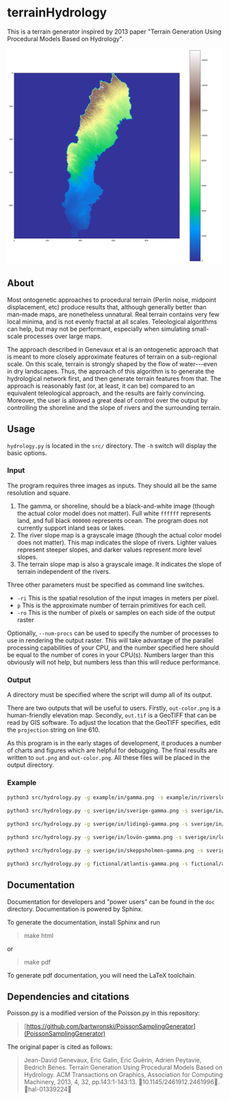 # terrainHydrology

This is a terrain generator inspired by 2013 paper "Terrain Generation Using Procedural Models Based on Hydrology".

![Example Terrain](example/out/out-color.png)

## About

Most ontogenetic approaches to procedural terrain (Perlin noise, midpoint displacement, etc) produce results that, although generally better than man-made maps, are nonetheless unnatural. Real terrain contains very few local minima, and is not evenly fractal at all scales. Teleological algorithms can help, but may not be performant, especially when simulating small-scale processes over large maps.

The approach described in Genevaux et al is an ontogenetic approach that is meant to more closely approximate features of terrain on a sub-regional scale. On this scale, terrain is strongly shaped by the flow of water---even in dry landscapes. Thus, the approach of this algorithm is to generate the hydrological network first, and then generate terrain features from that. The approach is reasonably fast (or, at least, it can be) compared to an equivalent teleological approach, and the results are fairly convincing. Moreover, the user is allowed a great deal of control over the output by controlling the shoreline and the slope of rivers and the surrounding terrain.

## Usage

`hydrology.py` is located in the `src/` directory. The `-h` switch will display the basic options.

### Input

The program requires three images as inputs. They should all be the same resolution and square.

1. The gamma, or shoreline, should be a black-and-white image (though the actual color model does not matter). Full white `ffffff` represents land, and full black `000000` represents ocean. The program does not currently support inland seas or lakes.
1. The river slope map is a grayscale image (though the actual color model does not matter). This map indicates the slope of rivers. Lighter values represent steeper slopes, and darker values represent more level slopes.
1. The terrain slope map is also a grayscale image. It indicates the slope of terrain independent of the rivers.

Three other parameters must be specified as command line switches.

* `-ri` This is the spatial resolution of the input images in meters per pixel.
* `p` This is the approximate number of terrain primitives for each cell.
* `-ro` This is the number of pixels or samples on each side of the output raster

Optionally, `--num-procs` can be used to specify the number of processes to use in rendering the output raster. This will take advantage of the parallel processing capabilities of your CPU, and the number specified here should be equal to the number of cores in your CPU(s). Numbers larger than this obviously will not help, but numbers less than this will reduce performance.

### Output

A directory must be specified where the script will dump all of its output.

There are two outputs that will be useful to users. Firstly, `out-color.png` is a human-friendly elevation map. Secondly, `out.tif` is a GeoTIFF that can be read by GIS software. To adjust the location that the GeoTIFF specifies, edit the `projection` string on line 610.

As this program is in the early stages of development, it produces a number of charts and figures which are helpful for debugging. The final results are written to `out.png` and `out-color.png`. All these files will be placed in the output directory.

### Example

<!--
Given command
```bash
python3 src/hydrology.py -g example/in/gamma.png -s example/in/riverslope.png -t example/in/terrainslope.png -o example/out/ -ri 87.5 -p 50 -ro 1000
```
-->
<!-- command used to generate images -->
```bash
python3 src/hydrology.py -g example/in/gamma.png -s example/in/riverslope.png -t example/in/terrainslope.png -o example/out/ -ri 280 -p 50 -ro 1000 -c 7 --seed 4318
```
<!-- 
UrbanFunctions: pixelsPerBuilding = 1
-->
<!-- ca 11 min 644 seconds -->
```bash
python3 src/hydrology.py -g sverige/in/sverige-gamma.png -s sverige/in/sverige-slope.png -t sverige/in/sverige-slope.png -o sverige/out/sverige/ -ri 280 -p 50 -ro 1000 -c 20 --seed 4318
```
<!-- 
UrbanFunctions: pixelsPerBuilding = 3
-->
<!-- ca 1,5 min 82 seconds -->
```bash
python3 src/hydrology.py -g sverige/in/lidingö-gamma.png -s sverige/in/lidingö-slope.png -t sverige/in/lidingö-slope.png -o sverige/out/lidingö/ -ri 280 -p 50 -ro 1000 -c 7 --seed 4318
```
<!-- ca 3 min 184 seconds -->
```bash
python3 src/hydrology.py -g sverige/in/lovön-gamma.png -s sverige/in/lovön-slope.png -t sverige/in/lovön-slope.png -o sverige/out/lovön/ -ri 280 -p 50 -ro 1000 -c 7 --seed 4318
```
<!-- ca 4 min 263 seconds -->
```bash
python3 src/hydrology.py -g sverige/in/skeppsholmen-gamma.png -s sverige/in/skeppsholmen-slope.png -t sverige/in/skeppsholmen-slope.png -o sverige/out/skeppsholmen/ -ri 280 -p 50 -ro 1000 -c 7 --seed 4318
```
<!-- ca 1 min 64 seconds -->
```bash
python3 src/hydrology.py -g fictional/atlantis-gamma.png -s fictional/atlantis-gamma.png -t fictional/atlantis-gamma.png -o fictional/out/atlantis/ -ri 280 -p 50 -ro 1000 -c 7 --seed 4318
```
<!-- 
UrbanFunctions: pixelsPerBuilding = 3
-->

## Documentation

Documentation for developers and "power users" can be found in the `doc` directory. Documentation is powered by Sphinx.

To generate the documentation, install Sphinx and run

> make html

or

> make pdf

To generate pdf documentation, you will need the LaTeX toolchain.

## Dependencies and citations

Poisson.py is a modified version of the Poisson.py in this repository:

> [https://github.com/bartwronski/PoissonSamplingGenerator](PoissonSamplingGenerator)

The original paper is cited as follows:

> Jean-David Genevaux, Eric Galin, Eric Guérin, Adrien Peytavie, Bedrich Benes. Terrain Generation Using Procedural Models Based on Hydrology. ACM Transactions on Graphics, Association for Computing Machinery, 2013, 4, 32, pp.143:1-143:13. ￿10.1145/2461912.2461996￿. ￿hal-01339224￿